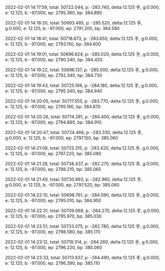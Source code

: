 2022-02-01 14:17:59, total: 50722.044, p: -283.740, delta:12.125 手, g:0.000, e: 12.125, b: -97.000, ep: 2795.380, bp: 384.890

2022-02-01 14:18:20, total: 50693.485, p: -285.520, delta:12.125 手, g:0.000, e: 12.125, b: -97.000, ep: 2791.200, bp: 384.590

2022-02-01 14:18:41, total: 50718.873, p: -283.650, delta:12.125 手, g:0.000, e: 12.125, b: -97.000, ep: 2793.150, bp: 384.600

2022-02-01 14:19:01, total: 50696.624, p: -285.020, delta:12.125 手, g:0.000, e: 12.125, b: -97.000, ep: 2790.340, bp: 384.420

2022-02-01 14:19:22, total: 50696.137, p: -285.500, delta:12.125 手, g:0.000, e: 12.125, b: -97.000, ep: 2792.340, bp: 384.730

2022-02-01 14:19:43, total: 50725.194, p: -284.180, delta:12.125 手, g:0.000, e: 12.125, b: -97.000, ep: 2795.340, bp: 384.940

2022-02-01 14:20:05, total: 50717.555, p: -283.770, delta:12.125 手, g:0.000, e: 12.125, b: -97.000, ep: 2795.190, bp: 384.870

2022-02-01 14:20:26, total: 50714.281, p: -284.400, delta:12.125 手, g:0.000, e: 12.125, b: -97.000, ep: 2794.880, bp: 384.910

2022-02-01 14:20:47, total: 50724.466, p: -283.330, delta:12.125 手, g:0.000, e: 12.125, b: -97.000, ep: 2797.150, bp: 385.060

2022-02-01 14:21:08, total: 50725.315, p: -283.420, delta:12.125 手, g:0.000, e: 12.125, b: -97.000, ep: 2797.220, bp: 385.080

2022-02-01 14:21:28, total: 50738.437, p: -282.270, delta:12.125 手, g:0.000, e: 12.125, b: -97.000, ep: 2798.210, bp: 385.060

2022-02-01 14:21:49, total: 50730.893, p: -282.960, delta:12.125 手, g:0.000, e: 12.125, b: -97.000, ep: 2797.520, bp: 385.060

2022-02-01 14:22:10, total: 50698.761, p: -284.590, delta:12.125 手, g:0.000, e: 12.125, b: -97.000, ep: 2795.010, bp: 384.950

2022-02-01 14:22:31, total: 50709.068, p: -284.270, delta:12.125 手, g:0.000, e: 12.125, b: -97.000, ep: 2795.970, bp: 385.030

2022-02-01 14:22:51, total: 50733.075, p: -282.780, delta:12.125 手, g:0.000, e: 12.125, b: -97.000, ep: 2798.580, bp: 385.170

2022-02-01 14:23:12, total: 50719.314, p: -284.260, delta:12.125 手, g:0.000, e: 12.125, b: -97.000, ep: 2796.220, bp: 385.060

2022-02-01 14:23:33, total: 50713.837, p: -284.490, delta:12.125 手, g:0.000, e: 12.125, b: -97.000, ep: 2796.390, bp: 385.110